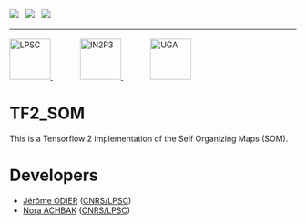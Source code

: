 [![][License img]][License]
<span>&nbsp;</span>
[![][MainRepo img]][MainRepo]
<span>&nbsp;</span>
[![][AltRepo img]][AltRepo]

<hr style="margin: 1rem 0;" />

<a href="http://lpsc.in2p3.fr/" target="_blank" style="margin-right: 2rem;">
	<img src="https://ami.web.cern.ch/images/logo_lpsc.png" alt="LPSC" height="72" />
</a>
&nbsp;&nbsp;&nbsp;
<a href="http://www.in2p3.fr/" target="_blank" style="margin-right: 2rem;">
	<img src="https://ami.web.cern.ch/images/logo_in2p3.png" alt="IN2P3" height="72" />
</a>
&nbsp;&nbsp;&nbsp;
<a href="http://www.univ-grenoble-alpes.fr/" target="_blank" style="margin-right: 0rem;">
	<img src="https://ami.web.cern.ch/images/logo_uga.png" alt="UGA" height="72" />
</a>

TF2_SOM
=======

This is a Tensorflow 2 implementation of the Self Organizing Maps (SOM).

Developers
==========

* [Jérôme ODIER](https://annuaire.in2p3.fr/4121-4467/jerome-odier) ([CNRS/LPSC](http://lpsc.in2p3.fr/))
* [Nora ACHBAK](https://annuaire.in2p3.fr/7591-10426/nora-achbak) ([CNRS/LPSC](http://lpsc.in2p3.fr/))

[License]:http://www.cecill.info/licences/Licence_CeCILL-C_V1-en.txt
[License img]:https://img.shields.io/badge/license-CeCILL--C-blue.svg

[MainRepo]:https://gitlab.in2p3.fr/jodier/tf2_som
[MainRepo img]:https://img.shields.io/badge/Main%20Repo-gitlab.in2p3.fr-success

[AltRepo]:https://github.com/odier-xyz/tf2_som
[AltRepo img]:https://img.shields.io/badge/Alt%20Repo-github.com-success
